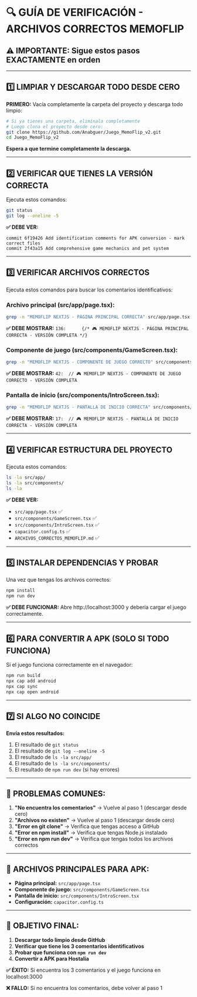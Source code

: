 # 🔍 GUÍA DE VERIFICACIÓN - ARCHIVOS CORRECTOS MEMOFLIP

## ⚠️ IMPORTANTE: Sigue estos pasos EXACTAMENTE en orden

---

## **1️⃣ LIMPIAR Y DESCARGAR TODO DESDE CERO**

**PRIMERO:** Vacía completamente la carpeta del proyecto y descarga todo limpio:

```bash
# Si ya tienes una carpeta, elimínala completamente
# Luego clona el proyecto desde cero:
git clone https://github.com/Anabguer/Juego_MemoFlip_v2.git
cd Juego_MemoFlip_v2
```

**Espera a que termine completamente la descarga.**

---

## **2️⃣ VERIFICAR QUE TIENES LA VERSIÓN CORRECTA**

Ejecuta estos comandos:

```bash
git status
git log --oneline -5
```

**✅ DEBE VER:**
```
commit 6f19426 Add identification comments for APK conversion - mark correct files
commit 2f43a15 Add comprehensive game mechanics and pet system
```

---

## **3️⃣ VERIFICAR ARCHIVOS CORRECTOS**

Ejecuta estos comandos para buscar los comentarios identificativos:

### **Archivo principal (src/app/page.tsx):**
```bash
grep -n "MEMOFLIP NEXTJS - PÁGINA PRINCIPAL CORRECTA" src/app/page.tsx
```

**✅ DEBE MOSTRAR:** `136:      {/* 🎮 MEMOFLIP NEXTJS - PÁGINA PRINCIPAL CORRECTA - VERSIÓN COMPLETA */}`

### **Componente de juego (src/components/GameScreen.tsx):**
```bash
grep -n "MEMOFLIP NEXTJS - COMPONENTE DE JUEGO CORRECTO" src/components/GameScreen.tsx
```

**✅ DEBE MOSTRAR:** `42:  // 🎮 MEMOFLIP NEXTJS - COMPONENTE DE JUEGO CORRECTO - VERSIÓN COMPLETA`

### **Pantalla de inicio (src/components/IntroScreen.tsx):**
```bash
grep -n "MEMOFLIP NEXTJS - PANTALLA DE INICIO CORRECTA" src/components/IntroScreen.tsx
```

**✅ DEBE MOSTRAR:** `17:  // 🎮 MEMOFLIP NEXTJS - PANTALLA DE INICIO CORRECTA - VERSIÓN COMPLETA`

---

## **4️⃣ VERIFICAR ESTRUCTURA DEL PROYECTO**

Ejecuta estos comandos:

```bash
ls -la src/app/
ls -la src/components/
ls -la
```

**✅ DEBE VER:**
- `src/app/page.tsx` ✅
- `src/components/GameScreen.tsx` ✅
- `src/components/IntroScreen.tsx` ✅
- `capacitor.config.ts` ✅
- `ARCHIVOS_CORRECTOS_MEMOFLIP.md` ✅

---

## **5️⃣ INSTALAR DEPENDENCIAS Y PROBAR**

Una vez que tengas los archivos correctos:

```bash
npm install
npm run dev
```

**✅ DEBE FUNCIONAR:** Abre http://localhost:3000 y debería cargar el juego correctamente.

---

## **6️⃣ PARA CONVERTIR A APK (SOLO SI TODO FUNCIONA)**

Si el juego funciona correctamente en el navegador:

```bash
npm run build
npx cap add android
npx cap sync
npx cap open android
```

---

## **7️⃣ SI ALGO NO COINCIDE**

**Envía estos resultados:**
1. El resultado de `git status`
2. El resultado de `git log --oneline -5`
3. El resultado de `ls -la src/app/`
4. El resultado de `ls -la src/components/`
5. El resultado de `npm run dev` (si hay errores)

---

## **🚨 PROBLEMAS COMUNES:**

1. **"No encuentra los comentarios"** → Vuelve al paso 1 (descargar desde cero)
2. **"Archivos no existen"** → Vuelve al paso 1 (descargar desde cero)
3. **"Error en git clone"** → Verifica que tengas acceso a GitHub
4. **"Error en npm install"** → Verifica que tengas Node.js instalado
5. **"Error en npm run dev"** → Verifica que tengas todos los archivos correctos

---

## **📱 ARCHIVOS PRINCIPALES PARA APK:**

- **Página principal:** `src/app/page.tsx`
- **Componente de juego:** `src/components/GameScreen.tsx`
- **Pantalla de inicio:** `src/components/IntroScreen.tsx`
- **Configuración:** `capacitor.config.ts`

---

## **🎯 OBJETIVO FINAL:**

1. **Descargar todo limpio desde GitHub**
2. **Verificar que tiene los 3 comentarios identificativos**
3. **Probar que funciona con `npm run dev`**
4. **Convertir a APK para Hostalia**

**✅ ÉXITO:** Si encuentra los 3 comentarios y el juego funciona en localhost:3000

**❌ FALLO:** Si no encuentra los comentarios, debe volver al paso 1
